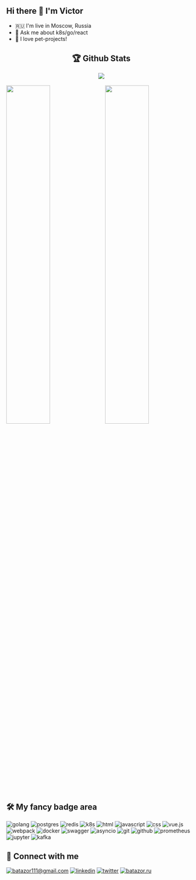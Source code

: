 ## Hi there 👋 I'm Victor

- 🇷🇺 I'm live in Moscow, Russia
- 💬 Ask me about k8s/go/react
- 🚀 I love pet-projects!

<div align="center">

## 🏆 Github Stats
  
<img src="https://github-profile-trophy.vercel.app/?username=batazor&theme=gruvbox&row=1&column=8&no-frame=true" align="center" />
</div>

<br />
  
<img src="https://github-readme-stats.vercel.app/api/top-langs/?username=batazor&layout=compact&theme=gruvbox" width="48%" align="right" >
<img src="https://github-readme-stats.vercel.app/api?username=batazor&show_icons=true&theme=gruvbox" width="48%" >

## 🛠 My fancy badge area

![golang](https://img.shields.io/badge/go-%2300ADD8.svg?&style=for-the-badge&logo=go&logoColor=white) ![postgres](https://img.shields.io/badge/postgres-%23316192.svg?&style=for-the-badge&logo=postgresql&logoColor=white) ![redis](https://img.shields.io/badge/redis%20-%23CC0000.svg?&style=for-the-badge&logo=redis&logoColor=white) ![k8s](https://img.shields.io/badge/kubernetes%20-%23326ce5.svg?&style=for-the-badge&logo=kubernetes&logoColor=white) ![html](https://img.shields.io/badge/html%20-%23E34F26.svg?&style=for-the-badge&logo=html5&logoColor=white) ![javascript](https://img.shields.io/badge/javascript%20-%23323330.svg?&style=for-the-badge&logo=javascript&logoColor=%23F7DF1E) ![css](https://img.shields.io/badge/css%20-%231572B6.svg?&style=for-the-badge&logo=css3&logoColor=white) ![vue.js](https://img.shields.io/badge/vuejs%20-%2335495e.svg?&style=for-the-badge&logo=vue.js&logoColor=%234FC08D) ![webpack](https://img.shields.io/badge/webpack%20-%238DD6F9.svg?&style=for-the-badge&logo=webpack&logoColor=black) ![docker](https://img.shields.io/badge/docker-%232496ED.svg?&style=for-the-badge&logo=docker&logoColor=white) ![swagger](https://img.shields.io/badge/swagger-%2385EA2D.svg?&style=for-the-badge&logo=swagger&logoColor=black) ![asyncio](https://img.shields.io/badge/asyncio-%2300BAFF.svg?&style=for-the-badge&logo=python&logoColor=white) ![git](https://img.shields.io/badge/git%20-%23F05033.svg?&style=for-the-badge&logo=git&logoColor=white) ![github](https://img.shields.io/badge/github%20actions%20-%232671E5.svg?&style=for-the-badge&logo=github%20actions&logoColor=white) ![prometheus](https://img.shields.io/badge/prometheus%20-%23E6522C.svg?&style=for-the-badge&logo=prometheus&logoColor=white) ![jupyter](https://img.shields.io/badge/Jupyter%20-%23F37626.svg?&style=for-the-badge&logo=Jupyter&logoColor=white) ![kafka](https://img.shields.io/badge/kafka%20-%23000000.svg?&style=for-the-badge&logo=apache%20kafka&logoColor=white)

## 🤝 Connect with me

[![batazor111@gmail.com](https://img.shields.io/badge/batazor111@gmail.com%20-%23E62B1E.svg?&style=for-the-badge&logo=mail.ru&logoColor=white)](mailto:batazor111@gmail.com)
[![linkedin](https://img.shields.io/badge/linkedin%20-%230077B5.svg?&style=for-the-badge&logo=linkedin&logoColor=white)](https://www.linkedin.com/in/batazor/)
[![twitter](https://img.shields.io/badge/batazor%20-%231DA1F2.svg?&style=for-the-badge&logo=Twitter&logoColor=white)](https://twitter.com/batazor)
[![batazor.ru](https://img.shields.io/badge/batazor.ru%20-%23FFA500.svg?&style=for-the-badge&logo=rss&logoColor=white)](https://batazor.ru)
